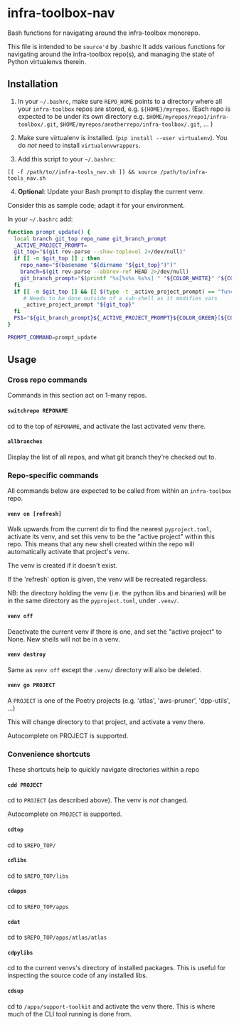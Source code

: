 # infra-toolbox-nav
Bash functions for navigating around the infra-toolbox monorepo.

This file is intended to be `source'd` by .bashrc It adds various functions for navigating around the
infra-toolbox repo(s), and managing the state of Python virtualenvs therein.

## Installation

1. In your `~/.bashrc`, make sure `REPO_HOME` points to a directory where all your `infra-toolbox`
   repos are stored, e.g. `${HOME}/myrepos`. (Each repo is expected to be under its own directory
   e.g. `$HOME/myrepos/repo1/infra-toolbox/.git`, `$HOME/myrepos/anotherrepo/infra-toolbox/.git`, ... )

2. Make sure virtualenv is installed. (`pip install --user virtualenv`). You do *not* need to install `virtualenvwrappers`.

3. Add this script to your `~/.bashrc`:

```
[[ -f /path/to//infra-tools_nav.sh ]] && source /path/to/infra-tools_nav.sh
```

4. **Optional**: Update your Bash prompt to display the current venv.

Consider this as sample code; adapt it for your environment.

In your `~/.bashrc` add:

```bash
function prompt_update() {
  local branch git_top repo_name git_branch_prompt
  _ACTIVE_PROJECT_PROMPT=
  git_top="$(git rev-parse --show-toplevel 2>/dev/null)"
  if [[ -n $git_top ]] ; then
    repo_name="$(basename "$(dirname "${git_top}")")"
    branch=$(git rev-parse --abbrev-ref HEAD 2>/dev/null)
    git_branch_prompt="$(printf "%s[%s%s %s%s] " "${COLOR_WHITE}" "${COLOR_RESET}" "${repo_name}" "${COLOR_WHITE}" "${branch}")"
  fi
  if [[ -n $git_top ]] && [[ $(type -t _active_project_prompt) == "function" ]]; then
     # Needs to be done outside of a sub-shell as it modifies vars
     _active_project_prompt "${git_top}"
  fi
  PS1="${git_branch_prompt}${_ACTIVE_PROJECT_PROMPT}${COLOR_GREEN}[${COLOR_LIGHT_GRAY}\\u ${COLOR_GREEN}${PWD/#${HOME}/\~}${COLOR_LIGHT_BLUE}]${COLOR_RESET}\\$ "
}

PROMPT_COMMAND=prompt_update
```


## Usage

### Cross repo commands
Commands in this section act on 1-many repos.

#### `switchrepo REPONAME`
cd to the top of `REPONAME`, and activate the last activated venv there.

#### `allbranches`
Display the list of all repos, and what git branch they're checked out to.


### Repo-specific commands

All commands below are expected to be called from within an `infra-toolbox` repo.

#### `venv on [refresh]`
Walk upwards from the current dir to find the nearest `pyproject.toml`, activate its venv, and set this
venv to be the "active project" within this repo. This means that any new shell created within the repo
will automatically activate that project's venv.

The venv is created if it doesn't exist.

If the 'refresh' option is given, the venv will be recreated regardless.

NB: the directory holding the venv (i.e. the python libs and binaries) will be in the same directory
as the `pyproject.toml`, under `.venv/`.

#### `venv off`
Deactivate the current venv if there is one, and set the "active project" to None. New shells will not be
in a venv.

#### `venv destroy`
Same as `venv off` except the `.venv/` directory will also be deleted.

#### `venv go PROJECT`
A `PROJECT` is one of the Poetry projects (e.g. 'atlas', 'aws-pruner', 'dpp-utils', ...)

This will change directory to that project, and activate a venv there.

Autocomplete on PROJECT is supported.


### Convenience shortcuts
These shortcuts help to quickly navigate directories within a repo

#### `cdd PROJECT`
cd to `PROJECT` (as described above). The venv is _not_ changed.

Autocomplete on `PROJECT` is supported.

#### `cdtop`
cd to `$REPO_TOP/`

#### `cdlibs`
cd to `$REPO_TOP/libs`

#### `cdapps`
cd to `$REPO_TOP/apps`

#### `cdat`
cd to `$REPO_TOP/apps/atlas/atlas`

#### `cdpylibs`
cd to the current venvs's directory of installed packages. This is useful for inspecting the source code of
any installed libs.

#### `cdsup`
cd to `/apps/support-toolkit` and activate the venv there. This is where much of the CLI tool running is done from.
